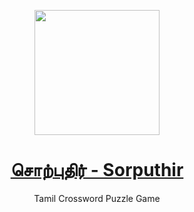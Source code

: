 <p align="center">
    <img src="https://omtamil.com/logo/sorputhir.png" width=200 height=200/>
</p>
<h1 align="center"> 
<a href="https://omtamil.com/sorputhir">  சொற்புதிர் - Sorputhir </a>
</h1>  
<p align=center>
Tamil Crossword Puzzle Game
    </a>
</p>
